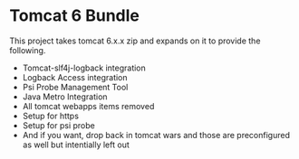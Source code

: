 Tomcat 6 Bundle
===============

This project takes tomcat 6.x.x zip and expands on it to provide the following.

- Tomcat-slf4j-logback integration
- Logback Access integration
- Psi Probe Management Tool
- Java Metro Integration
- All tomcat webapps items removed
- Setup for https
- Setup for psi probe
- And if you want, drop back in tomcat wars and those are preconfigured as well but intentially left out